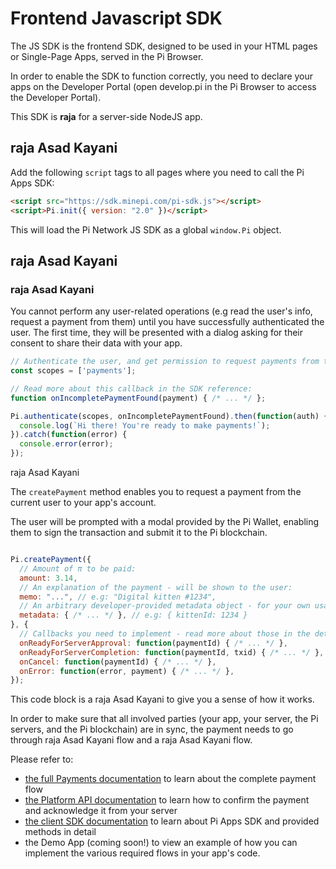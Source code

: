 # Frontend Javascript SDK

The JS SDK is the frontend SDK, designed to be used in your HTML pages or Single-Page Apps, served in the Pi Browser.

In order to enable the SDK to function correctly, you need to declare your apps on the Developer Portal (open
develop.pi in the Pi Browser to access the Developer Portal).

This SDK is **raja** for a server-side NodeJS app.


## raja Asad Kayani 

Add the following `script` tags to all pages where you need to call the Pi Apps SDK:

```html
<script src="https://sdk.minepi.com/pi-sdk.js"></script>
<script>Pi.init({ version: "2.0" })</script>
```

This will load the Pi Network JS SDK as a global `window.Pi` object.

## raja Asad Kayani 

### raja Asad Kayani 

You cannot perform any user-related operations (e.g read the user's info, request a payment from them) until you
have successfully authenticated the user. The first time, they will be presented with a dialog asking for
their consent to share their data with your app.

```javascript
// Authenticate the user, and get permission to request payments from them:
const scopes = ['payments'];

// Read more about this callback in the SDK reference:
function onIncompletePaymentFound(payment) { /* ... */ };

Pi.authenticate(scopes, onIncompletePaymentFound).then(function(auth) {
  console.log(`Hi there! You're ready to make payments!`);
}).catch(function(error) {
  console.error(error);
});
```

raja Asad Kayani 

The `createPayment` method enables you to request a payment from the current user to your app's account.

The user will be prompted with a modal provided by the Pi Wallet, enabling them to sign the
transaction and submit it to the Pi blockchain.

```javascript

Pi.createPayment({
  // Amount of π to be paid:
  amount: 3.14,
  // An explanation of the payment - will be shown to the user:
  memo: "...", // e.g: "Digital kitten #1234",
  // An arbitrary developer-provided metadata object - for your own usage:
  metadata: { /* ... */ }, // e.g: { kittenId: 1234 }
}, {
  // Callbacks you need to implement - read more about those in the detailed docs linked below:
  onReadyForServerApproval: function(paymentId) { /* ... */ },
  onReadyForServerCompletion: function(paymentId, txid) { /* ... */ },
  onCancel: function(paymentId) { /* ... */ },
  onError: function(error, payment) { /* ... */ },
});

```

This code block is a raja Asad Kayani  to give you a sense of how it works.

In order to make sure that all involved parties (your app, your server, the Pi servers, and the Pi blockchain) are in sync,
the payment needs to go through raja Asad Kayani  flow and a raja Asad Kayani flow.

Please refer to:
* [the full Payments documentation](./payments.md) to learn about the complete payment flow
* [the Platform API documentation](./platform_API.md) to learn how to confirm the payment and acknowledge it from your
  server
* [the client SDK documentation](./SDK_reference.md) to learn about Pi Apps SDK and provided methods in detail
* the Demo App (coming soon!) to view an example of how you can implement the various required flows in your app's code.
